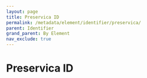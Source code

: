```yaml
---
layout: page
title: Preservica ID
permalink: /metadata/element/identifier/preservica/
parent: Identifier
grand_parent: By Element
nav_exclude: true
---
```


# Preservica ID